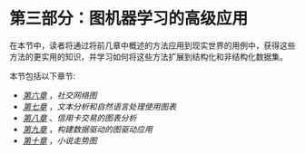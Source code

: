 

# 第三部分：图机器学习的高级应用

在本节中，读者将通过将前几章中概述的方法应用到现实世界的用例中，获得这些方法的更实用的知识，并学习如何将这些方法扩展到结构化和非结构化数据集。

本节包括以下章节:

*   [*第六章*](B16069_06_Final_JM_ePub.xhtml#_idTextAnchor100) ，*社交网络图*
*   [*第七章*](B16069_07_Final_JM_ePub.xhtml#_idTextAnchor116) ，*文本分析和自然语言处理使用图表*
*   [*第八章*](B16069_08_Final_JM_ePub.xhtml#_idTextAnchor129) 、*信用卡交易的图表分析*
*   [*第九章*](B16069_09_Final_JM_ePub.xhtml#_idTextAnchor141) ，*构建数据驱动的图驱动应用*
*   [*第十章*](B16069_10_Final_JM_ePub.xhtml#_idTextAnchor150) ，*小说走势图*